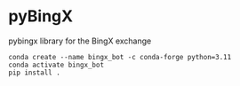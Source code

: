 # pyBingX
pybingx library for the BingX exchange


```
conda create --name bingx_bot -c conda-forge python=3.11
conda activate bingx_bot
pip install .
```